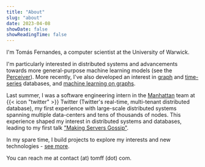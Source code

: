 ```yaml
---
title: "About"
slug: "about"
date: 2023-04-08
showDate: false
showReadingTime: false
---
```

I'm Tomás Fernandes, a computer scientist at the University of Warwick.

I'm particularly interested in distributed systems and advancements towards more general-purpose machine learning models (see the [Perceiver](https://www.deepmind.com/blog/building-architectures-that-can-handle-the-worlds-data)).
More recently, I've also developed an interest in [graph](https://neo4j.com/) and [time-series](https://www.timescale.com/) databases, and [machine learning on graphs](https://distill.pub/2021/gnn-intro/).

Last summer, I was a software engineering intern in the [Manhattan](https://www.youtube.com/watch?v=ZhgSDOZpOQg) team at {{< icon "twitter" >}} Twitter (Twitter's real-time, multi-tenant distributed database), my first experience with large-scale distributed systems spanning multiple data-centers and tens of thousands of nodes. This experience shaped my interest in distributed systems and databases,
leading to my first talk ["Making Servers Gossip"](/talks).

In my spare time, I build projects to explore my interests and new technologies - [see more](/projects).

You can reach me at contact (at) tomff (dot) com.